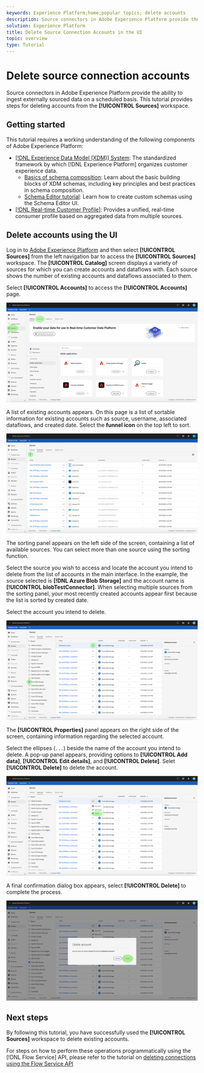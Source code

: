 ```yaml
---
keywords: Experience Platform;home;popular topics; delete accounts
description: Source connectors in Adobe Experience Platform provide the ability to ingest externally sourced data on a scheduled basis. This tutorial provides steps for deleting accounts from the Sources workspace.
solution: Experience Platform
title: Delete Source Connection Accounts in the UI
topic: overview
type: Tutorial
---
```


# Delete source connection accounts

Source connectors in Adobe Experience Platform provide the ability to ingest externally sourced data on a scheduled basis. This tutorial provides steps for deleting accounts from the **[!UICONTROL Sources]** workspace.

## Getting started

This tutorial requires a working understanding of the following components of Adobe Experience Platform:

-   [[!DNL Experience Data Model (XDM)] System](../../../xdm/home.md): The standardized framework by which [!DNL Experience Platform] organizes customer experience data.
    -   [Basics of schema composition](../../../xdm/schema/composition.md): Learn about the basic building blocks of XDM schemas, including key principles and best practices in schema composition.
    -   [Schema Editor tutorial](../../../xdm/tutorials/create-schema-ui.md): Learn how to create custom schemas using the Schema Editor UI.
-   [[!DNL Real-time Customer Profile]](../../../profile/home.md): Provides a unified, real-time consumer profile based on aggregated data from multiple sources.

## Delete accounts using the UI

Log in to [Adobe Experience Platform](https://platform.adobe.com) and then select **[!UICONTROL Sources]** from the left navigation bar to access the **[!UICONTROL Sources]** workspace. The **[!UICONTROL Catalog]** screen displays a variety of sources for which you can create accounts and dataflows with. Each source shows the number of existing accounts and dataflows associated to them.

Select **[!UICONTROL Accounts]** to access the **[!UICONTROL Accounts]** page.

![catalog-accounts](../../images/tutorials/delete-accounts/catalog.png)

A list of existing accounts appears. On this page is a list of sortable information for existing accounts such as source, username, associated dataflows, and created date. Select the **funnel icon** on the top left to sort.

![dataflows-list](../../images/tutorials/delete-accounts/accounts.png)

The sorting panel appears on the left side of the screen, containing a list of available sources. You can select more than one source using the sorting function.

Select the source you wish to access and locate the account you intend to delete from the list of accounts in the main interface. In the example, the source selected is **[!DNL Azure Blob Storage]** and the account name is **[!UICONTROL blobTestConnector]**. When selecting multiple sources from the sorting panel, your most recently created accounts appear first because the list is sorted by created date.

Select the account you intend to delete.

![dataflows-sort](../../images/tutorials/delete-accounts/sort.png)

The **[!UICONTROL Properties]** panel appears on the right side of the screen, containing information regarding the selected account.

Select the ellipses (`...`) beside the name of the account you intend to delete. A pop-up panel appears, providing options to **[!UICONTROL Add data]**, **[!UICONTROL Edit details]**, and **[!UICONTROL Delete]**. Selet **[!UICONTROL Delete]** to delete the account.

![dataflows-sort](../../images/tutorials/delete-accounts/delete.png)

A final confirmation dialog box appears, select **[!UICONTROL Delete]** to complete the process.

![delete](../../images/tutorials/delete-accounts/confirm.png)

## Next steps

By following this tutorial, you have successfully used the **[!UICONTROL Sources]** workspace to delete existing accounts.

For steps on how to perform these operations programmatically using the [!DNL Flow Service] API, please refer to the tutorial on [deleting connections using the Flow Service API](../../tutorials/api/delete.md)